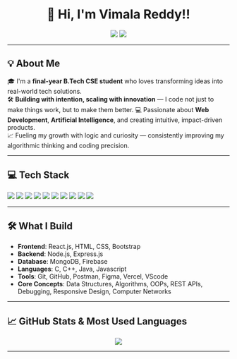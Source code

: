 <h1 align="center">👋 Hi, I'm Vimala Reddy!!</h1>

<p align="center">
<!--   <a href="https://your-portfolio-link.com" target="_blank"><img src="https://img.shields.io/badge/-My%20Portfolio-purple?style=for-the-badge&logo=google-chrome" /></a> -->
  <a href="https://www.linkedin.com/in/vimalareddytummuru/" target="_blank"><img src="https://img.shields.io/badge/-LinkedIn-blue?style=for-the-badge&logo=linkedin" /></a>
  <a href="mailto:vimalareddytummuru@gmail.com"><img src="https://img.shields.io/badge/-Gmail-red?style=for-the-badge&logo=gmail" /></a>
</p>

---

## 💡 About Me

🎓 I'm a **final-year B.Tech CSE student** who loves transforming ideas into real-world tech solutions.  
🛠️ **Building with intention, scaling with innovation** — I code not just to make things work, but to make them better.
💻 Passionate about **Web Development**, **Artificial Intelligence**, and creating intuitive, impact-driven products.   
📈 Fueling my growth with logic and curiosity — consistently improving my algorithmic thinking and coding precision.

---

## 💻 Tech Stack

<p>
  <img src="https://img.shields.io/badge/HTML5-orange?style=for-the-badge&logo=html5" />
  <img src="https://img.shields.io/badge/CSS3-blue?style=for-the-badge&logo=css3" />
  <img src="https://img.shields.io/badge/Bootstrap-purple?style=for-the-badge&logo=bootstrap" />
  <img src="https://img.shields.io/badge/React-blue?style=for-the-badge&logo=react" />
  <img src="https://img.shields.io/badge/Node.js-green?style=for-the-badge&logo=node.js" />
  <img src="https://img.shields.io/badge/Express.js-black?style=for-the-badge&logo=express" />
  <img src="https://img.shields.io/badge/MongoDB-darkgreen?style=for-the-badge&logo=mongodb" />
  <img src="https://img.shields.io/badge/Artificial Intelligence-lightblue?style=for-the-badge" />
  <img src="https://img.shields.io/badge/C-orange?style=for-the-badge&logo=c" />
  <img src="https://img.shields.io/badge/C++-blue?style=for-the-badge&logo=c%2b%2b" />
</p>

---

## 🛠️ What I Build

- **Frontend**: React.js, HTML, CSS, Bootstrap 
- **Backend**: Node.js, Express.js  
- **Database**: MongoDB, Firebase  
- **Languages**: C, C++, Java, Javascript
- **Tools**: Git, GitHub, Postman, Figma, Vercel, VScode
- **Core Concepts**: Data Structures, Algorithms, OOPs, REST APIs, Debugging, Responsive Design, Computer Networks 

---

## 📈 GitHub Stats & Most Used Languages

<p align="center">
  <img src="https://github-readme-stats.vercel.app/api/top-langs/?username=yourgithubusername&layout=compact&theme=tokyonight" />
</p>

---
